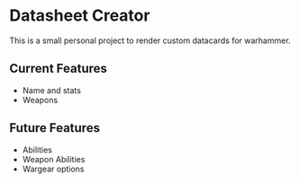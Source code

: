 # Datasheet Creator


This is a small personal project to render custom datacards for warhammer.

## Current Features
- Name and stats
- Weapons

## Future Features
- Abilities
- Weapon Abilities
- Wargear options